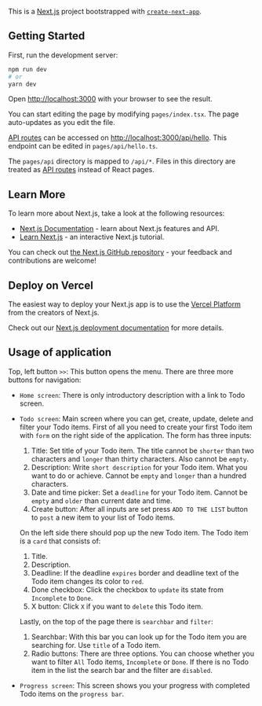 This is a [Next.js](https://nextjs.org/) project bootstrapped with [`create-next-app`](https://github.com/vercel/next.js/tree/canary/packages/create-next-app).

## Getting Started

First, run the development server:

```bash
npm run dev
# or
yarn dev
```

Open [http://localhost:3000](http://localhost:3000) with your browser to see the result.

You can start editing the page by modifying `pages/index.tsx`. The page auto-updates as you edit the file.

[API routes](https://nextjs.org/docs/api-routes/introduction) can be accessed on [http://localhost:3000/api/hello](http://localhost:3000/api/hello). This endpoint can be edited in `pages/api/hello.ts`.

The `pages/api` directory is mapped to `/api/*`. Files in this directory are treated as [API routes](https://nextjs.org/docs/api-routes/introduction) instead of React pages.

## Learn More

To learn more about Next.js, take a look at the following resources:

- [Next.js Documentation](https://nextjs.org/docs) - learn about Next.js features and API.
- [Learn Next.js](https://nextjs.org/learn) - an interactive Next.js tutorial.

You can check out [the Next.js GitHub repository](https://github.com/vercel/next.js/) - your feedback and contributions are welcome!

## Deploy on Vercel

The easiest way to deploy your Next.js app is to use the [Vercel Platform](https://vercel.com/new?utm_medium=default-template&filter=next.js&utm_source=create-next-app&utm_campaign=create-next-app-readme) from the creators of Next.js.

Check out our [Next.js deployment documentation](https://nextjs.org/docs/deployment) for more details.

## Usage of application

Top, left button `>>`: This button opens the menu. There are three more buttons for navigation:
- `Home screen`: There is only introductory description with a link to Todo screen.
- `Todo screen`: Main screen where you can get, create, update, delete and filter your Todo items.
  First of all you need to create your first Todo item with `form` on the right side of the application. The form has three inputs:
  1. Title: Set title of your Todo item. The title cannot be `shorter` than two characters and `longer` than thirty characters. Also cannot be `empty`.
  2. Description: Write `short description` for your Todo item. What you want to do or achieve. Cannot be `empty` and `longer` than a hundred characters.
  3. Date and time picker: Set a `deadline` for your Todo item. Cannot be `empty` and `older` than current date and time.
  4. Create button: After all inputs are set press `ADD TO THE LIST` button to `post` a new item to your list of Todo items.

  On the left side there should pop up the new Todo item. The Todo item is a `card` that consists of:
  1. Title.
  2. Description.
  3. Deadline: If the deadline `expires` border and deadline text of the Todo item changes its color to `red`.
  4. Done checkbox: Click the checkbox to `update` its state from `Incomplete` to `Done`.
  5. X button: Click `X` if you want to `delete` this Todo item.

  Lastly, on the top of the page there is `searchbar` and `filter`:
  1. Searchbar: With this bar you can look up for the Todo item you are searching for. Use `title` of a Todo item.
  2. Radio buttons: There are three options. You can choose whether you want to filter `All` Todo items, `Incomplete` or `Done`.
  If there is no Todo item in the list the search bar and the filter are `disabled`.
- `Progress screen`: This screen shows you your progress with completed Todo items on the `progress bar`.
